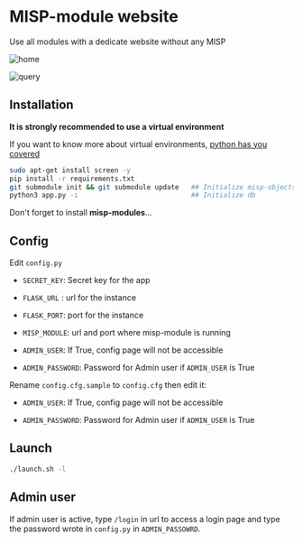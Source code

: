 # MISP-module website

Use all modules with a dedicate website without any MISP

![home](https://github.com/MISP/misp-modules/blob/main/website/doc/home_misp_module.png?raw=true)

![query](https://github.com/MISP/misp-modules/blob/main/website/doc/query_misp_module.png?raw=true)

## Installation

**It is strongly recommended to use a virtual environment**

If you want to know more about virtual environments, [python has you covered](https://docs.python.org/3/tutorial/venv.html)

```bash
sudo apt-get install screen -y
pip install -r requirements.txt
git submodule init && git submodule update   ## Initialize misp-objects submodule
python3 app.py -i                            ## Initialize db
```

Don't forget to install **misp-modules**...

## Config

Edit `config.py` 

- `SECRET_KEY`: Secret key for the app

- `FLASK_URL` : url for the instance

- `FLASK_PORT`: port for the instance

- `MISP_MODULE`: url and port where misp-module is running

- `ADMIN_USER`: If True, config page will not be accessible

- `ADMIN_PASSWORD`: Password for Admin user if `ADMIN_USER` is True

Rename `config.cfg.sample` to `config.cfg` then edit it:

- `ADMIN_USER`: If True, config page will not be accessible

- `ADMIN_PASSWORD`: Password for Admin user if `ADMIN_USER` is True

## Launch

```bash
./launch.sh -l
```

## Admin user

If admin user is active, type `/login` in url to access a login page and type the password wrote in `config.py` in `ADMIN_PASSOWRD`.
